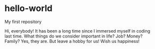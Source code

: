 # hello-world
My first repository

Hi, everybody!
It has been a long time since I immersed myself in coding last time.
What things do we consider important in life?
Job? Money? Family? Yes, they are. But leave a hobby for us!
Wish us happiness!
